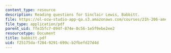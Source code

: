 ```yaml
---
content_type: resource
description: Reading questions for Sinclair Lewis, Babbitt.
file: https://ol-ocw-studio-app-qa.s3.amazonaws.com/courses/21h-206-american-consumer-culture-fall-2007/f25175daf2849291699cb2fbefd27d4d_babbitt.pdf
file_type: application/pdf
parent_uid: ffe35fc7-094f-874e-0c56-1e5f9ebe2ee2
resourcetype: Document
title: babbitt.pdf
uid: f25175da-f284-9291-699c-b2fbefd27d4d
---
```

